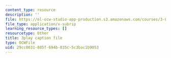 ```yaml
---
content_type: resource
description: ''
file: https://ol-ocw-studio-app-production.s3.amazonaws.com/courses/3-091sc-introduction-to-solid-state-chemistry-fall-2010/29cc0031885f694b035c5c3bac1b9053_Io_4ZckeQ1k.srt
file_type: application/x-subrip
learning_resource_types: []
resourcetype: Other
title: 3play caption file
type: OCWFile
uid: 29cc0031-885f-694b-035c-5c3bac1b9053
---
```

